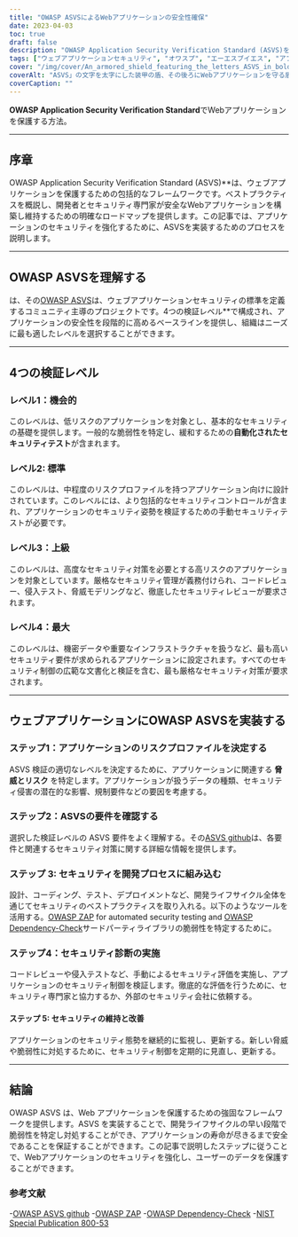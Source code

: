 ```yaml
---
title: "OWASP ASVSによるWebアプリケーションの安全性確保"
date: 2023-04-03
toc: true
draft: false
description: "OWASP Application Security Verification Standard (ASVS)を使用して、最も厳格なセキュリティ対策を満たし、一般的な脆弱性から保護するために、Webアプリケーションを保護する方法を学びます。"
tags: ["ウェブアプリケーションセキュリティ", "オワスプ", "エーエスブイエス", "アプリケーションセキュリティ", "安全保護基準", "サイバーセキュリティ", "脆弱性管理", "えんぎ", "侵入テスト", "スレットモデリング", "セキュリティ制御", "セキュリティアセスメント", "自動化セキュリティ試験", "手動セキュリティテスト", "安全な開発ライフサイクル", "セキュリティベストプラクティス", "データ機密保護", "リスクマネージメント", "コンプライアンス", "情報セキュリティ"]
cover: "/img/cover/An_armored_shield_featuring_the_letters_ASVS_in_bold.png"
coverAlt: "ASVS」の文字を太字にした装甲の盾、その後ろにWebアプリケーションを守る盾がある"
coverCaption: ""
---
```


**OWASP Application Security Verification Standard**でWebアプリケーションを保護する方法。

______

## 序章

OWASP Application Security Verification Standard (ASVS)**は、ウェブアプリケーションを保護するための包括的なフレームワークです。ベストプラクティスを概説し、開発者とセキュリティ専門家が安全なWebアプリケーションを構築し維持するための明確なロードマップを提供します。この記事では、アプリケーションのセキュリティを強化するために、ASVSを実装するためのプロセスを説明します。

______

## OWASP ASVSを理解する

は、その[OWASP ASVS](https://owasp.org/www-project-application-security-verification-standard/)は、ウェブアプリケーションセキュリティの標準を定義するコミュニティ主導のプロジェクトです。4つの検証レベル**で構成され、アプリケーションの安全性を段階的に高めるベースラインを提供し、組織はニーズに最も適したレベルを選択することができます。

______

## 4つの検証レベル

### レベル1：機会的

このレベルは、低リスクのアプリケーションを対象とし、基本的なセキュリティの基礎を提供します。一般的な脆弱性を特定し、緩和するための**自動化されたセキュリティテスト**が含まれます。

### レベル2: 標準

このレベルは、中程度のリスクプロファイルを持つアプリケーション向けに設計されています。このレベルには、より包括的なセキュリティコントロールが含まれ、アプリケーションのセキュリティ姿勢を検証するための手動セキュリティテストが必要です。

### レベル3：上級

このレベルは、高度なセキュリティ対策を必要とする高リスクのアプリケーションを対象としています。厳格なセキュリティ管理が義務付けられ、コードレビュー、侵入テスト、脅威モデリングなど、徹底したセキュリティレビューが要求されます。

### レベル4：最大

このレベルは、機密データや重要なインフラストラクチャを扱うなど、最も高いセキュリティ要件が求められるアプリケーションに設定されます。すべてのセキュリティ制御の広範な文書化と検証を含む、最も厳格なセキュリティ対策が要求されます。

______

## ウェブアプリケーションにOWASP ASVSを実装する

### ステップ1：アプリケーションのリスクプロファイルを決定する

ASVS 検証の適切なレベルを決定するために、アプリケーションに関連する **脅威とリスク** を特定します。アプリケーションが扱うデータの種類、セキュリティ侵害の潜在的な影響、規制要件などの要因を考慮する。

### ステップ2：ASVSの要件を確認する

選択した検証レベルの ASVS 要件をよく理解する。その[ASVS github](https://github.com/OWASP/ASVS)は、各要件と関連するセキュリティ対策に関する詳細な情報を提供します。

### ステップ 3: セキュリティを開発プロセスに組み込む

設計、コーディング、テスト、デプロイメントなど、開発ライフサイクル全体を通じてセキュリティのベストプラクティスを取り入れる。以下のようなツールを活用する。[OWASP ZAP](https://www.zaproxy.org/) for automated security testing and [OWASP Dependency-Check](https://owasp.org/www-project-dependency-check/)サードパーティライブラリの脆弱性を特定するために。

### ステップ4：セキュリティ診断の実施

コードレビューや侵入テストなど、手動によるセキュリティ評価を実施し、アプリケーションのセキュリティ制御を検証します。徹底的な評価を行うために、セキュリティ専門家と協力するか、外部のセキュリティ会社に依頼する。

#### ステップ 5: セキュリティの維持と改善

アプリケーションのセキュリティ態勢を継続的に監視し、更新する。新しい脅威や脆弱性に対処するために、セキュリティ制御を定期的に見直し、更新する。

______

## 結論

OWASP ASVS は、Web アプリケーションを保護するための強固なフレームワークを提供します。ASVS を実装することで、開発ライフサイクルの早い段階で脆弱性を特定し対処することができ、アプリケーションの寿命が尽きるまで安全であることを保証することができます。この記事で説明したステップに従うことで、Webアプリケーションのセキュリティを強化し、ユーザーのデータを保護することができます。

### 参考文献

-[OWASP ASVS github](https://github.com/OWASP/ASVS)
-[OWASP ZAP](https://www.zaproxy.org/)
-[OWASP Dependency-Check](https://owasp.org/www-project-dependency-check/)
-[NIST Special Publication 800-53](https://nvlpubs.nist.gov/nistpubs/SpecialPublications/NIST.SP.800-53r5.pdf)

